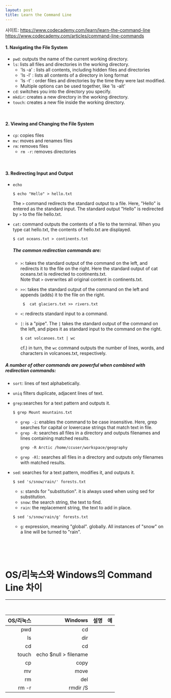 ```yaml
---
layout: post
title: Learn the Command Line
---
```



사이트: <https://www.codecademy.com/learn/learn-the-command-line>  
       <https://www.codecademy.com/articles/command-line-commands>

#### 1. Navigating the File System

* `pwd`: outputs the name of the current working directory.  
* `ls`: lists all files and directories in the working directory.  
  * 'ls -a' : lists all contents, including hidden files and directories  
  * 'ls -l' : lists all contents of a directory in long format  
  * 'ls -t' : order files and directories by the time they were last modified.  
  * Multiple options can be used together, like 'ls -alt'   
* `cd`: switches you into the directory you specify.  
* `mkdir`: creates a new directory in the working directory.  
* `touch`: creates a new file inside the working directory.   

<br/>

#### 2. Viewing and Changing the File System  
* `cp`: copies files
* `mv`: moves and renames files
* `rm`: removes files
  * `rm -r`: removes directories

 <br/>
 
#### 3. Redirecting Input and Output 
  * `echo`
    ```
    $ echo "Hello" > hello.txt
     ```
    The `>` command redirects the standard output to a file. Here, "Hello" is entered as the standard input. The standard output "Hello" is redirected by `>` to the file hello.txt.
  
  * `cat`: command outputs the contents of a file to the terminal. When you type cat hello.txt, the contents of hello.txt are displayed.
    ```
    $ cat oceans.txt > continents.txt
    ```
     ##### The common redirection commands are:
    * `>`: takes the standard output of the command on the left, and redirects it to the file on the right. Here the standard output of cat oceans.txt is redirected to continents.txt.  
   Note that `>` overwrites all original content in continents.txt.
    * `>>`: takes the standard output of the command on the left and appends (adds) it to the file on the right.  

       ```
        $  cat glaciers.txt >> rivers.txt
        ```
    * `<`: redirects standard input to a command.  
    * `|`: is a "pipe". The `|` takes the standard output of the command on the left, and pipes it as standard input to the command on the right.  
      ```
      $ cat volcanoes.txt | wc
      ```
      cf.) in turn, the `wc` command outputs the number of lines, words, and characters in volcanoes.txt, respectively.
        
##### A number of other commands are powerful when combined with redirection commands:
  
  * `sort`: lines of text alphabetically. 
  
  * `uniq` filters duplicate, adjacent lines of text.  
  
  * `grep`:searches for a text pattern and outputs it.  
    ```
    $ grep Mount mountains.txt
    ```
    * `grep -i`: enables the command to be case insensitive. Here, grep searches for capital or lowercase strings that match text in file.
    * `grep -R`: searches all files in a directory and outputs filenames and lines containing matched results.
      ```
      grep -R Arctic /home/ccuser/workspace/geography
      ```
     * `grep -Rl`: searches all files in a directory and outputs only filenames with matched results.
  * `sed`: searches for a text pattern, modifies it, and outputs it.  
      ```
    $ sed 's/snow/rain/' forests.txt
    ```
    * `s`: stands for "substitution". it is always used when using sed for substitution.  
    * `snow`: the search string, the text to find.  
    * `rain`: the replacement string, the text to add in place.  
    ```
    $ sed 's/snow/rain/g' forests.txt
    ```
    * `g`: expression, meaning "global". globally. All instances of "snow" on a line will be turned to "rain".



 <br/>
 <br/>
 <br/>


# OS/리눅스와 Windows의 Command Line 차이  

---

<br/>
 
 OS/리눅스 | Windows | 설명 | 예
 ---:|---:|---:|---:
  pwd|cd| |
 ls|dir| | 
 cd|cd| |
 touch|echo $null > filename| |
 cp|copy| |
 mv|move| |
 rm|del |
 rm -r|rmdir /S| |
 
 

